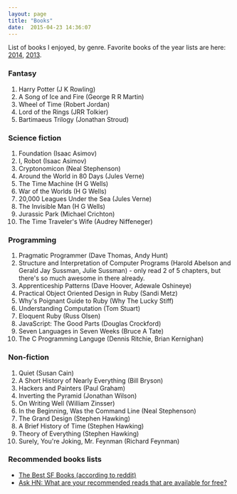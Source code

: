 ```yaml
---
layout: page
title: "Books"
date:  2015-04-23 14:36:07
---
```


List of books I enjoyed, by genre.
Favorite books of the year lists are here:
[2014](/posts/favorite-books-2014/),
[2013](/posts/favorite-books-2013/).

### Fantasy

1. Harry Potter (J K Rowling)
1. A Song of Ice and Fire (George R R Martin)
1. Wheel of Time (Robert Jordan)
1. Lord of the Rings (JRR Tolkier)
1. Bartimaeus Trilogy (Jonathan Stroud)

### Science fiction

1. Foundation (Isaac Asimov)
1. I, Robot (Isaac Asimov)
1. Cryptonomicon (Neal Stephenson)
1. Around the World in 80 Days (Jules Verne)
1. The Time Machine (H G Wells)
1. War of the Worlds (H G Wells)
1. 20,000 Leagues Under the Sea (Jules Verne)
1. The Invisible Man (H G Wells)
1. Jurassic Park (Michael Crichton)
1. The Time Traveler's Wife (Audrey Niffeneger)

### Programming

1. Pragmatic Programmer (Dave Thomas, Andy Hunt)
1. Structure and Interpretation of Computer Programs
   (Harold Abelson and Gerald Jay Sussman, Julie Sussman) -
   only read 2 of 5 chapters, but there's so much awesome in there already.
1. Apprenticeship Patterns (Dave Hoover, Adewale Oshineye)
1. Practical Object Oriented Design in Ruby (Sandi Metz)
1. Why's Poignant Guide to Ruby (Why The Lucky Stiff)
1. Understanding Computation (Tom Stuart)
1. Eloquent Ruby (Russ Olsen)
1. JavaScript: The Good Parts (Douglas Crockford)
1. Seven Languages in Seven Weeks (Bruce A Tate)
1. The C Programming Languge (Dennis Ritchie, Brian Kernighan)

### Non-fiction

1. Quiet (Susan Cain)
1. A Short History of Nearly Everything (Bill Bryson)
1. Hackers and Painters (Paul Graham)
1. Inverting the Pyramid (Jonathan Wilson)
1. On Writing Well (William Zinsser)
1. In the Beginning, Was the Command Line (Neal Stephenson)
1. The Grand Design (Stephen Hawking)
1. A Brief History of Time (Stephen Hawking)
1. Theory of Everything (Stephen Hawking)
1. Surely, You're Joking, Mr. Feynman (Richard Feynman)

### Recommended books lists

* [The Best SF Books (according to reddit)](http://blamcast.net/articles/best-science-fiction-books)
* [Ask HN: What are your recommended reads that are available for free?](https://news.ycombinator.com/item?id=9611219)
